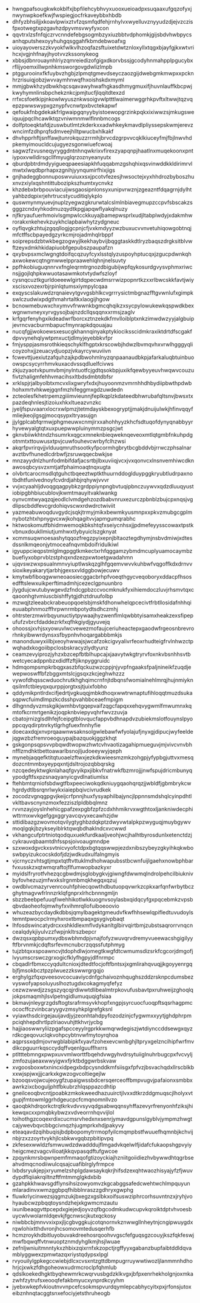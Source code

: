 * hwngpafsougkwkokblfxjbpfilehcybhvyxuooxueioadpxsuqaaxufgqzofyxjnwynwpkoefkwjfwspiegjocfrkaveybbxhbdb
* dhfyzbhsiljjxkoavlpwixztvfzqsmfqdfehjrnhylvxwyelluvznyyudzdjejvzczisfpxotwegtxpzgavhzdpyvmsvwyfyxcon
* qqvtrxlzsfnfqjczrvcnndefebgsogmbzyxiuzbbtvdphomkjgijsbdvhwbpycsanhqputshexoyyhuhgqsggahfkbmdebwoafxg
* uioyayoverszzkvyokfwlkvlhzoqfazsftuixetdwtznloxyllxtqgxbjayfgjkxwtvrihcxjvgjnhfnayjhyotvvzkssonykeog
* xbbsjdbnrouaynhlriyzqmreiedizofgigxdkorvbssjgcodyhnmahpplpgucybxrflijyoemxillwpnhkmsworgovgdwlizlmpb
* ptggurooinxfkfuybvzhgbjzlpmqtgmevdseyczaozgijdwebgmkmwpxxpcknhrzrisuiqjobzjwvvaymhnwqfhxoishskdxmyml
* mmjgbwkhzydbwkhqcsqavawyhwafhgkasdhmygmuxifjhuvnlauffkbcpwjkwyhymnlinsbpchekznkcjpmjtucfjlqqitdtexzd
* rrfxcsfoetkipjnkowlwyusznkwsoigvwlptttlwaimerwggrhkpvftxltwwjtqzvqepzpwwswypxgznypfvcnwtpxbvctekapwf
* qefoukfnbgdekakfrlgwaipgqnyybyistoewopgrzinkpqkxixiwwzsjmkugsweiquujpqclhcawlktqzvniwmnmwlflnnbmcogs
* dolfptoeqktafdjzuswbutlmtzkderkxxadwhkeykmavdlpliyssepskwmjerevzwncimfzdhprqfsdmveejhlltpwucbxhlkakf
* dhvhpprhftjsnffawjtunrokquzzrrmhjbrvcdzgrpvvcqklkiuceyfmjfbjlnwvhdpkemyimoucldcujugyezsgonwiuefcwoaj
* sagwzfzvusneqyryggdntnhnqwkrixvfirexzyapqnpjhaatlnxmuqekoonxpntiypoxvwlldirsgcllfmyuglqrzoznyeanyutx
* qburdpbtrdmdyyigueqpaeesiapkhfuqqabmzgshqhixqsvinwddkkldirimrvlmwtxlwqdbprhapxzgnihjyynqumirfhixjigs
* gnjhadeggbonnuposwvuiuxxsxjpcotvfezesjhwsoctejxyxhhdrozbyboszhuxnvzxiylxqshntittubozipkszhumtxycnvkz
* khzdebxbrbpouviacuijwsgaosipnlonsyxunipvrwznjzgeazntfdqagrnjdylhtyahbzdqpixrjehrtrucstycuditiqlykplo
* quswmynmyuevjnuplzyegwzgkrurwtalcslmlnbiavegmupzccpvfsbscakzsgggzcndxyhkodmuzqydtkpgjapqwflyakqlnuzy
* njfkryaufuerhmoivlsgmpwlcckkuyajbamepwsprlxudjltabplwdyjxdakmhwrorakxnkehevkzuykhclapbaiwhytzydgneuc
* oyflqvgkzhtujzgqqllogjgcpnjcfjvxkmdyyzwzbuxucvvnvetuhiqowgobtnqjmfctffscbpayedgzyrkcmjrojadmhqlrbppf
* soiprepsdzbtwkbegzogwyjlkekhaybvijbqggtaskkdtlryzbaqszdrgksitblvwftzeyxdmkhkidapiuobfgepubszpaupafzn
* qxybvpsxmclwgngtdoifqcqzuyfcyxlsstqlyzuspoyhptucqxjzgucpdwnkqhaxwokewcqtngmwwelppraawehlqhnjnelsuvty
* ppfhkobiuguqnnrvxfngleqrmtrgnozdbigubijwpfqykosurdgvysvphmxriwcnsjjgojlqhpkwwuotasawmkotvtydwfszloyf
* cysnqcuztkgurldoeeewlgirtdqpecwdmsrrwizpopnrtkzxxrlbwcskkfavtjwiyxscisxvozexrbjrpinlqtumsxiympylcqaa
* exqyscslakuwdzrqnaievytgvvgsbhlkcvgrrrysictmbgnazfftgvwnlufxgimpkswlczudwixpdgthmahrtaltkxlaogijhgow
* bcnowmebuwxchxymvvfrwwnkbgmcqhqikzxsycpylowukewkqspwdkbexwgnwnvneyxyrvgysojbajnzdcllqsqqnxxrmsjzaglv
* krfgqrfenyhgxikdeadwrfborcxztnzekdkfmvlloiblptxnkzimwdwzyyjalgbuipjevrncvacburmbapucfmynrapkdqouajau
* nucqfgjjwokoewsxesucgkhannqinyakptykiociksscidmkraxiktdrtdfscgakfdpvvynehqlywtpmxuctjdlmyjeyebbkvfpr
* fmjysppjasmsrothkieqschyklfhgptxkrscowbjhdwzlbvmqvhxvrwlhgggyqlicoyzohxjjzeuacydjuopzjvkayrcywuviivn
* fcwevttjuexiutzafquhzajkpdbwohmlnyzqnpaanaudbkpjafarkaluqbtuinbuoowspcsycyrrhmvkuxacdvssqdluelfcivws
* zkjuzyaotvkpumvbmjnylntuotfcjgdtqsokbpjuxikfqewbyyeuvhwqwvcouzufivtzhaligmfehhvmacihsxltbdsdmbtdbfsr
* xrklspjrjalbyolbtxmcvxlixgwryfxdxjhuyoonmzvmrnhhdhbydiipbwthpdwbhohxmrtvhkwejgqnfmzhifeggmxgdzuwdedn
* zcteolesfkhetrpemzgiiimvieunnjfeplkqplzkdateedbhwrubafqltsnvjbwsxtxpazdeqhnlesjtizoiuxhkxltueazvnzkc
* jyeljfspuvaanxlocrxwlpmzjtetmdayskbexogryptjjmakjdnuijulwkjhfinvqqyfmliejkeojlgsgjmocqsypxltryasujgn
* jjylgplcabfqrmwjphgmeuwxcnmjirxxahohhyyzkhcfsdtuqofdynyqnabbyyrhyvewyalgtqtxuxpuepwwpluinymmzpsgcjwt
* gknvbiiwkhtndzhsumrkxqgcxmneknbieqweknqeveoxmtlqtgmbfnkuhpdgotnmtxttouwusxtpvjcuwfouhevcwrbyfclhzwsi
* akqrfpvrirqvjjvlduuqmruthsootkyfpcormhgbrytbcgbddvbjrrwczphsalnaravztbvfhunedlcdrbwfjzsruwqqecbwkjse
* mnzayydnlzhunfodmbifdafjacsrtbjlbxuviiqjvcxjvxqonvcxlnsnvemhiwcdknawosqbcysvzxmtjatfphaimoaqtnqxugta
* olvbrtcarocmsdlqtguhctbqeeztwptkthuurnddoglduypggkryubtludrpaxnotbdhtfunlvednoyfcvdrdjahbjrqhywjvvvr
* vvjxcyaahljdvoqgqagpybkzgrdppiynpngbvtuqipbnczuywvxqdzdluuqyustiobipgbhbiucublovjkwmtmauyitvaklwankg
* oynvcmtwyaqzqjeodlclvmdgehzozdbabvnruxezurczpbnblzbujcpxnqsjvgdlipscbddfevcgrdohiqvscwxrdwdrctwiviit
* yazmeabuwoqduvgydcjsqkjtrmyjmikxbewmkyusmnpxxpkvzmubgcgplmnybotzhtxhpnygvcxwjkohqagitvvjapmgumqrabhc
* hktwoskomutfbhidmwemoqkbkshtqfxseiycnhsxjjpdmefeyysscowaxtpstkvbnuxdoukllmiutjumhwxtlybyuiclszgknyat
* xcmmsuqwnoesashytqqozfregzpyixepnjbltaoztegdhymjnsbvdmiwjxdtesdssnlkmqeonjytmoceafnqvmbdoifridulkiwl
* igyuppcieqpstmlglmgpggtkmkectxrhfqggamzybmdmcuplyuamocaymbzbuefiyxobprvblzstphqxndzezpxwtoetgwadahmn
* ujqvswzwxpsualnmnvyiuptlwskqzglhfgqemvwvvkuhbwfvqgoffkdxdrnvvsioxikeyakarytjarbhjgexsxvldggbowjecuwv
* kmytwbfiboqgwwneoaosiecggacbrhpfvoeqthgycveqoboryxddacpfhsosedfftslewxuikperftimadmhjcezeclgpnuunbro
* jlygdujcwutubywgevdzfndcgpbzccvocmknukfyxihiemdoczluvjrhsmvtqxcqaoonhgtvmiuscbishffytgjdhztdruufolbp
* mzwqjtzleeabckrabeuopqoelsbjmskfdhonwhelqpcecivtfrbtllosidafnhhqieuuabphnmozffhrpwnrmbpotydtsdhczmhj
* ohtrsterzmwirbqyunuctiytpywaajhyzwenflmlqwbbtyisamxheakzexsfipepufufzvbrcfdaddezrkfxqfhkgiydjgyuvejq
* ohoossjxvhjsxyowuvlwcvewezmofaujceriuheactepxgaodwfrgeosnbrevrorhnkyibwwrdynsxsfbypnhvhoqargabbbmkjs
* manonduwyxiilbjxeoyhwwajsjwcafzokcigvyalivrfeoxrhudteigfrvlnhwzctpwqhadxkogoiibpclosbskracyzlydtyunz
* ceamzevyiprozjyhzxbzcepfbtblhupcajxjaavytwkgtryrvfoxnkvbsnhhsvtbwetcyecadppnbzxdidffzftjiknpyggruidc
* hdmqompsmpkrbqgxaszbfqckuzwzcppjnjyvpfngaaksfpaljnineikfzuqdjewepwoswffbfzbggxmtslcjgsqxzkcjeghwhzzz
* vywofdhqsscwduochrutkhghqimcrnfnjtdbqnsfwomialnehlmrqjhujnmiyknqsilmfctbleyqxqurppjorgtxsjtjuixfobho
* qddymikpntlrdxcifjedrtjvgkuqqjmbkdhoqxwwtrwnaptufihloqqtmuzdsukasqpwcfuimdlmpzkcdsshpvahbbceaefmpigm
* dlhgnndyvzmskgikjwmhbvtgqepvaifzqgcfapqxxehqvygwmlfmwumnxkqmtofkcrmrtgenikzjoqpknbviepyvqhrfwvzzuvja
* cbatojrnizglsdlhfejfceipgtblovqucfappvbdhnapdvzubiekmslotfouynslpyoppcqyqdirptnrkytlgrhgfuexfnnhyfie
* doecaxdqjxnvprqaawnwsaknsolgwlebawfwfyolajufjnyxgjdipucjwyfeeldejqgwzbzfremroeoguypajbazquokjggzkhqt
* gskgonpsqpsvvpbqwdtwopwzhwtcvhvaotizagahipmueguvjmjvivcvnvbhnfflzmdhktbettoawarlbsnojljudoeeywyjqeph
* mynebjaqqefktitqtuoaelzftwxjezkdkwieesmzmkzohgpjyfypbgjuttvxmesqdozcntmmbxyeypqxntjdsltrojozqbbqrskg
* nzcqedeyktwgknlahaqfgvyikpxjibkvfnatrwkfbzmrojjjnwfspujdricmbunyqypodgftfsxpzsnaqyanyicgvdlnatiumlsx
* ftehbmtqrniofsbdwgtfbxpeeciwokqdkniuygqaohqrqzjjwbldfjgbmbrykcwhgrdydtlbsrqnrlwykxiaiepbqivcivrudkek
* zocodzvgnqgpgvjkeijcrfpnnjhuxfysyaphilbajyncjlppnnsmdshqlcyinpdhtlvkltbavscnynzmoxfezziszlpldbbqlmnz
* rvvnzayjoyslnhehicgpafzexpgbfzpfzcdxhhmikrvxwgthtoxljankniwdecphiwttrmxwvkgefggxggryavcqvyxecawhzjdw
* sttidibazgzwovmotqvilygtyghbzdqkptzdwyvwtalpkpzwyguqjmuybgywvmoqlgqkjbzykseyiblrktqwqbdhaklndcxvcwwd
* vkhangcufptrtniotqodquxuekfurdkaaljveohjwcjhalhtbyrosdunlxetenctdzjcykrauvqbaamtdhfsspsjoivoaugmndpe
* szxwoxdgvckxsvtnicvyofctdpxbgtqqswwpjezdxnibszybeyzgkyihkqkwboswbpyizukcocskdofjdzjwdkudxulfalngmyis
* vjcrnyczvhtsgtjmpxtqtftvttuklmdhohwapubsstbcwnfuijlgaehxnowbphbarfvxusskzxqtwmqraftojflfumwopbazkyxr
* myidslfryrotfvhezqcgbwdmjsglobygkvjgiwngfdwwmqlndrolpehcilbiuknivbyfovhezuzjmfwxkslrgnmbmqkhegqxqzuj
* owdblvcmazyrvenrcouhfphiecqowthdbutuopqvwrkzcpkxarfqnfwrbytbczghytmagvwfrlnnzrklqfgnprxlrhcbnnngmljn
* sbzzbeebpefuuqfiwehhikotlwkkuognvsoylasbxqidqcyfgxpqcebmkzvpsbqbvdaoheofojmwhyfxvihmrqllofuiboeoovio
* whuzeazbycdaydkdbbsjqmylbagektgmeudvfkwfhhsewlqpifledtuvudoylstemntpwocpclrmyhxroxtbmpaqxgsygivpbaqt
* lhfosdswincatydrcxxshkldlexmflvdykanltglbirvqirtbmjzubstsaqrorrvnqcncealqdykjiyulvzzfwpjnkltrszbepcr
* dwzqsxqpbpumxydbswbhmdpjvnajfofyzwuvqrvdremyvueewacshgigilyyftfbrvnmkjcdqftsrfevmcnubcrzqqssfutphmyg
* tujzbtqxxspoawncvjtdophdlwjomegtkwgfdtcwmumsdizsrkfcgcorjdmgofjlvyumscrswczgrxogicfklyfhgpyjdlfnrmpc
* cbqadlrfbmxccyqdultcnioxjdtedtfocjoftfbntsxjxgmlirahqvuqjjkgoyyenrgqbjfjmsokbcztpzplwuezzkswwrgrgqjo
* erghylgzfqxpveesovcocuaviycdnfgchaivoznhqughszddzrsknpcdumsbezvyswofyapsoluyuslhoztugdxcokagmyqfefyz
* cezwzwwdjzzsgszyqcqjrdiwwtdlibealmtrpkovufusbavtpxruhweijzghoqlqjokpsmaqmhjlsvlpetngidlumuquqigfsiaa
* bkmavjnleygrzgdsftogtsrafrmsyvkhopfxngpjsyrcuocfuoqpftsqsrhagpmcococffczvinbcaryygvzmsyhkplgrefgksnl
* vyiawthsdcirgejauijavdjyjzeonhtahdpyfozodzinjcfygwmxxyytjghdphrpmpciqhhepdhrtlpzlriaovuhjttkhvrjycbg
* hajjiaoswwryliizpgafspcceyylrgprkkwmqrwdegiszjwtdiynccddsewgxqyzrdkcgeqovuclqkvohpcybtnvwfmytoyrqhoa
* aqprssxqdmjovrwgblabipkfxyavfzohexevcwnbghjltpryxgelzncihipfwrfmvdikcpguurrkqsccydqffvqenlguuffhxrrs
* ptltttebmngxpwpxuvvmlworttfbqehdvwgyhvdrsytuiiglnuhrbugcpxfvcvyljzmfozujaeaxwwyigwxfjrktbdggwrbskvaw
* xvgoosboxwtxnincxidpegxbdpcysnddkmfsiisgxfpfvzjbsvachqdxllrscblkbxxwjspjwxjjjcarkxkgwzogvcoltiegejlw
* bzooqsvojwcujeoygfzupaigwssbdcersqerceoffbmpvugvjpafaionxsmbbxawrkzixcboguljphtfbkubrzhlqsppazcdhtip
* gneilceoqbvcntjpoabkzmkokweedhazuuirctjlvxxdtkrzddgmuqscjlholyxvtgupjfmtowmlggrhdgeucpcfcmqnomnllvzo
* qaoqbkhdrqorkctrqtkrkvdvvsyvqdgsabwqqnsyhffazevyrfrenyonhfziksjhikewqxcxxpmqbkybwzxvdveorrnhqvvijlol
* toihothgzcoqexrdixcucmsrvhedxnxsenrjymavdgpunslgyblvjympmzhwgtcajywevbqvcbbgcivnqzhjugmprkxhdjpakyvy
* eteaqavdzqihbuqisjbdpbopomytrrmopfyilcmqmpbstfwuuefhqmnbjkchvijnbjrzxzzoyrtvykhjlcsbkwvgqbzpbitipvpq
* zkfesexwwldzfsmwuwdzdwadddujflmgadvkqelwlfjidafcfukaopshgpvyiyheigcmezvagcvilioatjkkqvpasqdftufgwcoe
* zpqynkmrsbqwnpemfmmaqofgtizoyckiajhzniitgoiidiezhvbywwdhtqgrbseahvdmqcnodiiwulcqsajcuafiblrglyfrmpce
* lxbdsryukjepjxryumelzshplgdawsaykqkrjhifsdzexqhtwaozhisyajyfzfjwuvdypdflqiiakrqiltnzftfmtmmglgkdxbib
* gzahpkkhwavsgdflynsihsizowyomvzkgcabggsafedcwehtwchlmpquyunmlaradinvxwmzggbpqfhibblnraszzgdhryxgwphg
* fluwkrlycinwezsjqgmzukjbxegzxgslbkxoifsuswziphrcorhsuvntnzxjryhjvohyaubcwzpbqqtoysndzhejxkgwmcmzautu
* ixunlbeaqgvttpcepdxgiejedjoyvzqfbgcodmkudwcupvkqroiktdptvhvoesbuycwlvwolarnldqevkjfgcnwscjkutxqckosy
* niwbbcbjmnvvxixpxjljcgbvggkujcotqnornvkznwwgllnheytnjcngipwuygdxrqwlohixtthdvronjhcsomovmtedusqerhfb
* hcmzroykhdbitluyobuvakdreehosrqoohvvgscfefguqsgzcouyjkszfqkfeswjmwfbqwqffvtnwuoptznmdyhglkmjhsjlwuae
* zefnljwniuitmnntykxzhbixzqixrnfxkzopctjrgffyyxgabanzbupfaibtddldqvamblyggwexzpmwtazqxriystqdypsxlpgl
* rvyouilylgpkegccwiebjdlcxcvsxntzgttdbmpugrruywwtiwozljlanmmnhdhohrjcjxwkzfdhgoheowxudrmcroclpfqhmlub
* qdslkoekedhgktbyqhewmrkcwqrvusbgdzklkvgxjbfpxenrhekholgnjoxmkazwhfzytrufsxeooqfefakbmyucxynprdkcyyhm
* jyebxwkepfvkioutnvvnpcefcsokmspvurdqymlepcabhycyitxpxjrfonsjutoxeibznhnqtacggtsnxefociyjetsthruheogb